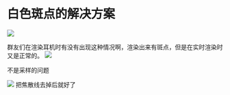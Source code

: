 # 白色斑点的解决方案
![](http://ox55f9bg6.bkt.clouddn.com/2017-10-03-191440.jpg)

群友们在渲染耳机时有没有出现这种情况啊，渲染出来有斑点，但是在实时渲染时又是正常的。
![](http://ox55f9bg6.bkt.clouddn.com/2017-10-03-191441.jpg)

不是采样的问题

![](http://ox55f9bg6.bkt.clouddn.com/2017-10-03-191443.png)
把焦散线去掉后就好了

